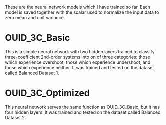 These are the neural network models which I have trained so far. Each model is saved together with the scalar used to normalize the input data to zero mean and unit variance.

# OUID_3C_Basic
This is a simple neural network with two hidden layers trained to classify three-coefficient 2nd-order systems into on of three categories: those which experience overshoot, those which experience undershoot, and those which experience neither. It was trained and tested on the dataset called Balanced Dataset 1.

# OUID_3C_Optimized
This neural network serves the same function as OUID_3C_Basic, but it has four hidden layers. It was trained and tested on the dataset called Balanced Dataset 2.